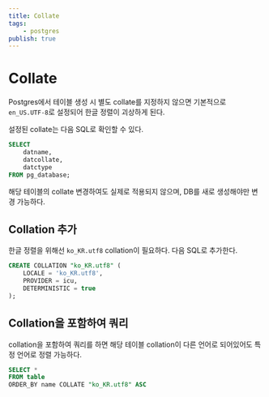 ```yaml
---
title: Collate
tags:
    - postgres
publish: true
---
```


# Collate

Postgres에서 테이블 생성 시 별도 collate를 지정하지 않으면 기본적으로 `en_US.UTF-8`로 설정되어 한글 정렬이 괴상하게 된다.

설정된 collate는 다음 SQL로 확인할 수 있다.

```sql
SELECT
    datname,
    datcollate,
    datctype
FROM pg_database;
```

해당 테이블의 collate 변경하여도 실제로 적용되지 않으며, DB를 새로 생성해야만 변경 가능하다.

## Collation 추가

한글 정렬을 위해선 `ko_KR.utf8` collation이 필요하다. 다음 SQL로 추가한다.

```sql
CREATE COLLATION "ko_KR.utf8" (
    LOCALE = 'ko_KR.utf8',
    PROVIDER = icu,
    DETERMINISTIC = true
);
```

## Collation을 포함하여 쿼리

collation을 포함하여 쿼리를 하면 해당 테이블 collation이 다른 언어로 되어있어도 특정 언어로 정렬 가능하다.

```sql
SELECT *
FROM table
ORDER_BY name COLLATE "ko_KR.utf8" ASC
```
